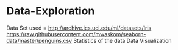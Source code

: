 # Data-Exploration
Data Set used = http://archive.ics.uci.edu/ml/datasets/Iris     https://raw.githubusercontent.com/mwaskom/seaborn-data/master/penguins.csv
Statistics of the data
Data Visualization
